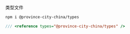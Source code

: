 类型文件

```bash
npm i @province-city-china/types
```

```typescript
/// <reference types="@province-city-china/types" />
```